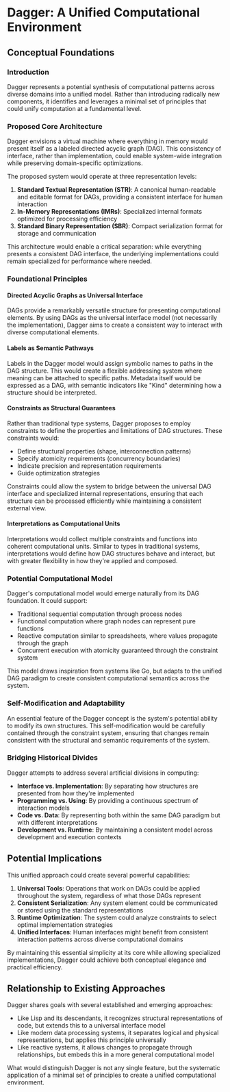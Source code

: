 # Dagger: A Unified Computational Environment

## Conceptual Foundations

### Introduction

Dagger represents a potential synthesis of computational patterns across diverse domains into a unified model. Rather than introducing radically new components, it identifies and leverages a minimal set of principles that could unify computation at a fundamental level.

### Proposed Core Architecture

Dagger envisions a virtual machine where everything in memory would present itself as a labeled directed acyclic graph (DAG). This consistency of interface, rather than implementation, could enable system-wide integration while preserving domain-specific optimizations.

The proposed system would operate at three representation levels:

1. **Standard Textual Representation (STR)**: A canonical human-readable and editable format for DAGs, providing a consistent interface for human interaction
2. **In-Memory Representations (IMRs)**: Specialized internal formats optimized for processing efficiency
3. **Standard Binary Representation (SBR)**: Compact serialization format for storage and communication

This architecture would enable a critical separation: while everything presents a consistent DAG interface, the underlying implementations could remain specialized for performance where needed.

### Foundational Principles

#### Directed Acyclic Graphs as Universal Interface

DAGs provide a remarkably versatile structure for presenting computational elements. By using DAGs as the universal interface model (not necessarily the implementation), Dagger aims to create a consistent way to interact with diverse computational elements.

#### Labels as Semantic Pathways

Labels in the Dagger model would assign symbolic names to paths in the DAG structure. This would create a flexible addressing system where meaning can be attached to specific paths. Metadata itself would be expressed as a DAG, with semantic indicators like "Kind" determining how a structure should be interpreted.

#### Constraints as Structural Guarantees

Rather than traditional type systems, Dagger proposes to employ constraints to define the properties and limitations of DAG structures. These constraints would:

- Define structural properties (shape, interconnection patterns)
- Specify atomicity requirements (concurrency boundaries)
- Indicate precision and representation requirements
- Guide optimization strategies

Constraints could allow the system to bridge between the universal DAG interface and specialized internal representations, ensuring that each structure can be processed efficiently while maintaining a consistent external view.

#### Interpretations as Computational Units

Interpretations would collect multiple constraints and functions into coherent computational units. Similar to types in traditional systems, interpretations would define how DAG structures behave and interact, but with greater flexibility in how they're applied and composed.

### Potential Computational Model

Dagger's computational model would emerge naturally from its DAG foundation. It could support:

- Traditional sequential computation through process nodes
- Functional computation where graph nodes can represent pure functions
- Reactive computation similar to spreadsheets, where values propagate through the graph
- Concurrent execution with atomicity guaranteed through the constraint system

This model draws inspiration from systems like Go, but adapts to the unified DAG paradigm to create consistent computational semantics across the system.

### Self-Modification and Adaptability

An essential feature of the Dagger concept is the system's potential ability to modify its own structures. This self-modification would be carefully contained through the constraint system, ensuring that changes remain consistent with the structural and semantic requirements of the system.

### Bridging Historical Divides

Dagger attempts to address several artificial divisions in computing:

- **Interface vs. Implementation**: By separating how structures are presented from how they're implemented
- **Programming vs. Using**: By providing a continuous spectrum of interaction models
- **Code vs. Data**: By representing both within the same DAG paradigm but with different interpretations
- **Development vs. Runtime**: By maintaining a consistent model across development and execution contexts

## Potential Implications

This unified approach could create several powerful capabilities:

1. **Universal Tools**: Operations that work on DAGs could be applied throughout the system, regardless of what those DAGs represent
2. **Consistent Serialization**: Any system element could be communicated or stored using the standard representations
3. **Runtime Optimization**: The system could analyze constraints to select optimal implementation strategies
4. **Unified Interfaces**: Human interfaces might benefit from consistent interaction patterns across diverse computational domains

By maintaining this essential simplicity at its core while allowing specialized implementations, Dagger could achieve both conceptual elegance and practical efficiency.

## Relationship to Existing Approaches

Dagger shares goals with several established and emerging approaches:

- Like Lisp and its descendants, it recognizes structural representations of code, but extends this to a universal interface model
- Like modern data processing systems, it separates logical and physical representations, but applies this principle universally
- Like reactive systems, it allows changes to propagate through relationships, but embeds this in a more general computational model

What would distinguish Dagger is not any single feature, but the systematic application of a minimal set of principles to create a unified computational environment.
